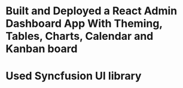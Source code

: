 # Built and Deployed a React Admin Dashboard App With Theming, Tables, Charts, Calendar and Kanban board
# Used Syncfusion UI library
